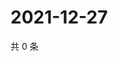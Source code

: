 # 2021-12-27

共 0 条

<!-- BEGIN WEIBO -->
<!-- 最后更新时间 Mon Dec 27 2021 07:14:56 GMT+0800 (China Standard Time) -->

<!-- END WEIBO -->
